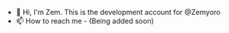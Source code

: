 - 👋 Hi, I'm Zem. This is the development account for @Zemyoro
- 📫 How to reach me - (Being added soon)
